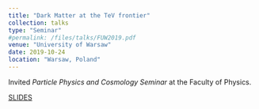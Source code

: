 ```yaml
---
title: "Dark Matter at the TeV frontier"
collection: talks
type: "Seminar"
#permalink: /files/talks/FUW2019.pdf
venue: "University of Warsaw"
date: 2019-10-24
location: "Warsaw, Poland"
---
```


Invited _Particle Physics and Cosmology Seminar_ at the Faculty of Physics.

[SLIDES](http://ahryczuk.github.io/files/talks/FUW2019.pdf)
